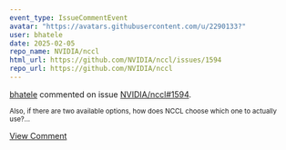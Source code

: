 ```yaml
---
event_type: IssueCommentEvent
avatar: "https://avatars.githubusercontent.com/u/2290133?"
user: bhatele
date: 2025-02-05
repo_name: NVIDIA/nccl
html_url: https://github.com/NVIDIA/nccl/issues/1594
repo_url: https://github.com/NVIDIA/nccl
---
```


<a href='https://github.com/bhatele' target='_blank'>bhatele</a> commented on issue <a href='https://github.com/NVIDIA/nccl/issues/1594' target='_blank'>NVIDIA/nccl#1594</a>.

<small>Also, if there are two available options, how does NCCL choose which one to actually use?...</small>

<a href='https://github.com/NVIDIA/nccl/issues/1594' target='_blank'>View Comment</a>